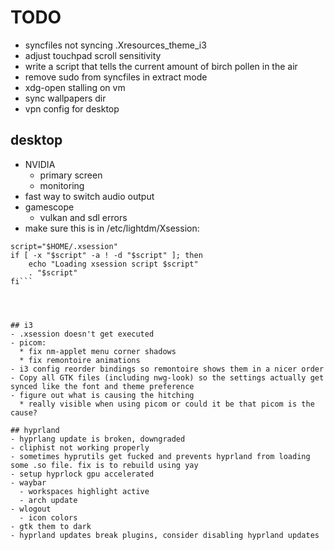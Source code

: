 # TODO
- syncfiles not syncing .Xresources_theme_i3
- adjust touchpad scroll sensitivity
- write a script that tells the current amount of birch pollen in the air
- remove sudo from syncfiles in extract mode
- xdg-open stalling on vm
- sync wallpapers dir
- vpn config for desktop

## desktop
- NVIDIA
  - primary screen 
  - monitoring
- fast way to switch audio output
- gamescope
  - vulkan and sdl errors
- make sure this is in /etc/lightdm/Xsession:
```# Run user xsession shell script
script="$HOME/.xsession"
if [ -x "$script" -a ! -d "$script" ]; then
    echo "Loading xsession script $script"
    . "$script"
fi```




## i3
- .xsession doesn't get executed
- picom:
  * fix nm-applet menu corner shadows
  * fix remontoire animations
- i3 config reorder bindings so remontoire shows them in a nicer order
- Copy all GTK files (including nwg-look) so the settings actually get synced like the font and theme preference
- figure out what is causing the hitching
  * really visible when using picom or could it be that picom is the cause?

## hyprland
- hyprlang update is broken, downgraded
- cliphist not working properly
- sometimes hyprutils get fucked and prevents hyprland from loading some .so file. fix is to rebuild using yay
- setup hyprlock gpu accelerated
- waybar
  - workspaces highlight active
  - arch update
- wlogout
  - icon colors
- gtk them to dark
- hyprland updates break plugins, consider disabling hyprland updates

